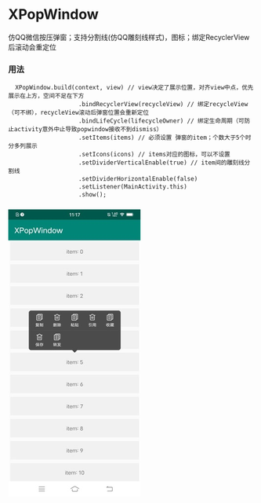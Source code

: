 # XPopWindow
仿QQ微信按压弹窗；支持分割线(仿QQ雕刻线样式)，图标；绑定RecyclerView后滚动会重定位

### 用法
      XPopWindow.build(context, view) // view决定了展示位置，对齐view中点，优先展示在上方，空间不足在下方
                        .bindRecyclerView(recycleView) // 绑定recycleView（可不绑），recycleView滚动后弹窗位置会重新定位
                        .bindLifeCycle(lifecycleOwner) // 绑定生命周期（可防止activity意外中止导致popwindow接收不到dismiss）
                        .setItems(items) // 必须设置 弹窗的item；个数大于5个时分多列展示
                        .setIcons(icons) // items对应的图标，可以不设置
                        .setDividerVerticalEnable(true) // item间的雕刻线分割线
                        .setDividerHorizontalEnable(false)
                        .setListener(MainActivity.this)
                        .show();

### ![avatar](https://github.com/vachelx/XPopWindow/blob/main/20201229111949.png)